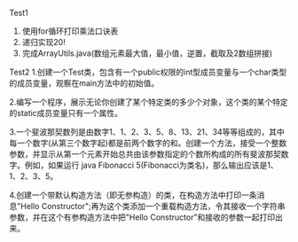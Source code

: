 Test1

1. 使用for循环打印乘法口诀表 
2. 递归实现20! 
3. 完成ArrayUtils.java(数组元素最大值，最小值，逆置，截取及2数组拼接)

Test2
1.创建一个Test类，包含有一个public权限的int型成员变量与一个char类型的成员变量，观察在main方法中的初始值。 

2.编写一个程序，展示无论你创建了某个特定类的多少个对象，这个类的某个特定的static成员变量只有一个属性。 

3.一个斐波那契数列是由数字1、1、2、3、5、8、13、21、34等等组成的，其中每一个数字(从第三个数字起)都是前两个数字的和。创建一个方法，接受一个整数参数，并显示从第一个元素开始总共由该参数指定的个数所构成的所有斐波那契数字。例如，如果运行 java Fibonacci 5(Fibonacci为类名)，那么输出应该是1、1、2、3、5。 

4.创建一个带默认构造方法（即无参构造）的类，在构造方法中打印一条消息"Hello Constructor";再为这个类添加一个重载构造方法，令其接收一个字符串参数，并在这个有参构造方法中把"Hello Constructor"和接收的参数一起打印出来。

